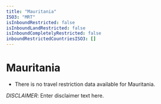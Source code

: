 ```yaml
---
title: "Mauritania"
ISO3: "MRT"
isInboundRestricted: false
isInboundLandRestricted: false
isInboundCompletelyRestricted: false
inboundRestrictedCountriesISO3: []
---
```


# Mauritania

* There is no travel restriction data available for Mauritania.

*DISCLAIMER*: Enter disclaimer text here.
